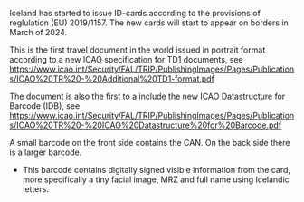 Iceland has started to issue ID-cards according to the provisions of reglulation (EU) 2019/1157. The new cards will start to appear on borders in March of 2024.

This is the first travel document in the world issued in portrait format according to a new ICAO specification for TD1 documents, see 
https://www.icao.int/Security/FAL/TRIP/PublishingImages/Pages/Publications/ICAO%20TR%20-%20Additional%20TD1-format.pdf

The document is also the first to a include the new ICAO Datastructure for Barcode (IDB), see 
https://www.icao.int/Security/FAL/TRIP/PublishingImages/Pages/Publications/ICAO%20TR%20-%20ICAO%20Datastructure%20for%20Barcode.pdf

A small barcode on the front side contains the CAN. On the back side there is a larger barcode.
-   This barcode contains digitally signed visible information from the card, more specifically a tiny facial image, MRZ and full name using Icelandic letters.
